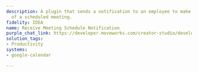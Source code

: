 ```yaml
---
description: A plugin that sends a notification to an employee to make them aware
  of a scheduled meeting.
fidelity: IDEA
name: Receive Meeting Schedule Notification
purple_chat_link: https://developer.moveworks.com/creator-studio/developer-tools/purple-chat/?conversation=%7B%22startTimestamp%22%3A%2211%3A43%2BAM%22%2C%22messages%22%3A%5B%7B%22role%22%3A%22assistant%22%2C%22parts%22%3A%5B%7B%22richText%22%3A%22A+new+meeting+has+been+scheduled+for+you.%22%7D%2C%7B%22richText%22%3A%22%3Cb%3EMeeting+Details%3C%2Fb%3E%3Cbr%3E%3Cb%3ETitle%3A%3C%2Fb%3E+Project+Kickoff%5Cn%3Cb%3EDate%3A%3C%2Fb%3E+November+15%2C+2023%5Cn%3Cb%3ETime%3A%3C%2Fb%3E+10%3A00+AM+-+11%3A00+AM%5Cn%3Cb%3EOrganizer%3A%3C%2Fb%3E+Jane+Doe%5Cn%3Cb%3ELocation%3A%3C%2Fb%3E+Zoom%22%7D%2C%7B%22buttons%22%3A%5B%7B%22style%22%3A%22filled%22%2C%22buttonText%22%3A%22View+in+Google+Calendar%22%7D%2C%7B%22style%22%3A%22outlined%22%2C%22buttonText%22%3A%22Dismiss%22%7D%5D%7D%5D%7D%5D%7D
solution_tags:
- Productivity
systems:
- google-calendar

---
```

